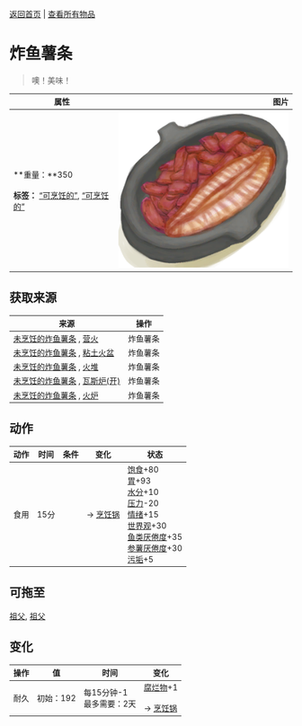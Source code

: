 [返回首页](index.md)   |  [查看所有物品](object.md)
# 炸鱼薯条  
> 噢！美味！  
  
  属性  |   图片   
 ----  |  ----:   
 **重量：**350<br><br>**标签：**	[“可烹饪的”](tag_Cookable.md), [“可烹饪的”](tag_MealCookingpot.md)  |  ![](Sprite/FishNChips.png)   
  
## 获取来源  
来源  |  操作  
----  |  ----  
[未烹饪的炸鱼薯条](FishNChipsUncooked.md) , [营火](Campfire.md)  |  炸鱼薯条  
[未烹饪的炸鱼薯条](FishNChipsUncooked.md) , [粘土火盆](ClayFirePit.md)  |  炸鱼薯条  
[未烹饪的炸鱼薯条](FishNChipsUncooked.md) , [火堆](Fire.md)  |  炸鱼薯条  
[未烹饪的炸鱼薯条](FishNChipsUncooked.md) , [瓦斯炉(开)](GasCookerOn.md)  |  炸鱼薯条  
[未烹饪的炸鱼薯条](FishNChipsUncooked.md) , [火炉](Stove.md)  |  炸鱼薯条  
## 动作  
动作  |  时间  |  条件  |  变化  |  状态  
----  |  ----  |  ----  |  ----  |  ----  
食用  |  15分  |    |  → [烹饪锅](CookingPot.md)<br>  |  [饱食](Satiation.md)+80<br>[胃](Stomach.md)+93<br>[水分](Hydration.md)+10<br>[压力](Stress.md)-20<br>[情绪](Morale.md)+15<br>[世界观](Structure.md)+30<br>[鱼类<nobr>厌倦度</nobr>](SaturationFish.md)+35<br>[参薯<nobr>厌倦度</nobr>](SaturationYam.md)+30<br>[污垢](Filth.md)+5  
## 可拖至  
[祖父](Grandfather.md), [祖父](GrandfatherHealthy.md)  
## 变化  
操作  |  值  |  时间  |  变化  
----  |  ----  |  ----  |  ----  
耐久  |  初始：192  |  每15分钟-1<br>最多需要：2天  |  [腐烂物](RottenRemains.md)+1 <br><br>→ [烹饪锅](CookingPot.md)  
